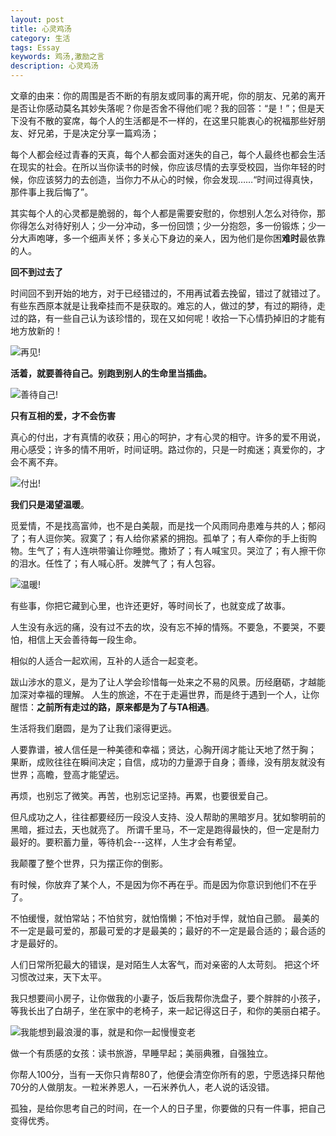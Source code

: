 ```yaml
---
layout: post
title: 心灵鸡汤
category: 生活
tags: Essay
keywords: 鸡汤,激励之言
description: 心灵鸡汤
---
```


文章的由来：你的周围是否不断的有朋友或同事的离开呢，你的朋友、兄弟的离开是否让你感动莫名其妙失落呢？你是否舍不得他们呢？我的回答：“是！”；但是天下没有不散的宴席，每个人的生活都是不一样的，在这里只能衷心的祝福那些好朋友、好兄弟，于是决定分享一篇鸡汤；

每个人都会经过青春的天真，每个人都会面对迷失的自己，每个人最终也都会生活在现实的社会。在所以当你读书的时候，你应该尽情的去享受校园，当你年轻的时候，你应该努力的去创造，当你力不从心的时候，你会发现……“时间过得真快，那件事上我后悔了”。

其实每个人的心灵都是脆弱的，每个人都是需要安慰的，你想别人怎么对待你，那你得怎么对待好别人；少一分冲动，多一份回馈；少一分抱怨，多一份锻炼；少一分大声咆哮，多一个细声关怀；多关心下身边的亲人，因为他们是你困**难时**最依靠的人。

**回不到过去了**

时间回不到开始的地方，对于已经错过的，不用再试着去挽留，错过了就错过了。有些东西原本就是让我牵挂而不是获取的。难忘的人，做过的梦，有过的期待，走过的路，有一些自己认为该珍惜的，现在又如何呢！收拾一下心情扔掉旧的才能有地方放新的！

![再见!](http://www.59xihuan.cn/uploads/allimg/20130629/10781372498625-lp.jpg)

**活着，就要善待自己。别跑到别人的生命里当插曲。**

![善待自己!](http://www.59xihuan.cn/uploads/allimg/20130625/4011372149015-lp.jpg)

**只有互相的爱，才不会伤害**

真心的付出，才有真情的收获；用心的呵护，才有心灵的相守。许多的爱不用说，用心感受；许多的情不用听，时间证明。路过你的，只是一时痴迷；真爱你的，才会不离不弃。

![付出!](http://www.59xihuan.cn/uploads/allimg/20130728/37551374988061-lp.jpg)

**我们只是渴望温暖**。

觅爱情，不是找高富帅，也不是白美靓，而是找一个风雨同舟患难与共的人；郁闷了；有人逗你笑。寂寞了；有人给你紧紧的拥抱。孤单了；有人牵你的手上街购物。生气了；有人连哄带骗让你睡觉。撒娇了；有人喊宝贝。哭泣了；有人擦干你的泪水。任性了；有人喊心肝。发脾气了；有人包容。

![温暖!](http://www.59xihuan.cn/uploads/allimg/20130611/5731370924034-lp.jpg)

有些事，你把它藏到心里，也许还更好，等时间长了，也就变成了故事。

人生没有永远的痛，没有过不去的坎，没有忘不掉的情殇。不要急，不要哭，不要怕，相信上天会善待每一段生命。

相似的人适合一起欢闹，互补的人适合一起变老。


跋山涉水的意义，是为了让人学会珍惜每一处来之不易的风景。历经磨砺，才越能加深对幸福的理解。
人生的旅途，不在于走遍世界，而是终于遇到一个人，让你醒悟：**之前所有走过的路，原来都是为了与TA相遇**。

生活将我们磨圆，是为了让我们滚得更远。

人要靠谱，被人信任是一种美德和幸福；贤达，心胸开阔才能让天地了然于胸；
果断，成败往往在瞬间决定；自信，成功的力量源于自身；善缘，没有朋友就没有世界；高瞻，登高才能望远。

再烦，也别忘了微笑。再苦，也别忘记坚持。再累，也要很爱自己。

但凡成功之人，往往都要经历一段没人支持、没人帮助的黑暗岁月。犹如黎明前的黑暗，捱过去，天也就亮了。
所谓千里马，不一定是跑得最快的，但一定是耐力最好的。要积蓄力量，等待机会---这样，人生才会有希望。

我颠覆了整个世界，只为摆正你的倒影。

有时候，你放弃了某个人，不是因为你不再在乎。而是因为你意识到他们不在乎了。

不怕缓慢，就怕常站；不怕贫穷，就怕惰懒；不怕对手悍，就怕自己颤。
最美的不一定是最可爱的，那最可爱的才是最美的；最好的不一定是最合适的；最合适的才是最好的。

人们日常所犯最大的错误，是对陌生人太客气，而对亲密的人太苛刻。
把这个坏习惯改过来，天下太平。

我只想要间小房子，让你做我的小妻子，饭后我帮你洗盘子，要个胖胖的小孩子，等我长出了白胡子，坐在家中的老椅子，来一起记得这日子，和你的美丽白裙子。

![我能想到最浪漫的事，就是和你一起慢慢变老](http://7xoosr.com1.z0.glb.clouddn.com/niceHome.jpg)

做一个有质感的女孩：读书旅游，早睡早起；美丽典雅，自强独立。

你帮人100分，当有一天你只肯帮80了，他便会清空你所有的恩，宁愿选择只帮他70分的人做朋友。一粒米养恩人，一石米养仇人，老人说的话没错。

孤独，是给你思考自己的时间，在一个人的日子里，你要做的只有一件事，把自己变得优秀。
